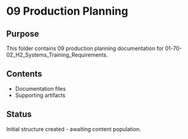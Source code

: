 # 09 Production Planning

## Purpose
This folder contains 09 production planning documentation for 01-70-02_H2_Systems_Training_Requirements.

## Contents
- Documentation files
- Supporting artifacts

## Status
Initial structure created - awaiting content population.
